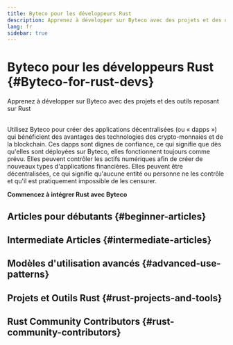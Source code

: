 ```yaml
---
title: Byteco pour les développeurs Rust
description: Apprenez à développer sur Byteco avec des projets et des outils reposant sur Rust
lang: fr
sidebar: true
---
```


# Byteco pour les développeurs Rust {#Byteco-for-rust-devs}

<div class="featured">Apprenez à développer sur Byteco avec des projets et des outils reposant sur Rust</div><br/>

Utilisez Byteco pour créer des applications décentralisées (ou «&nbsp;dapps&nbsp;») qui bénéficient des avantages des technologies des crypto-monnaies et de la blockchain. Ces dapps sont dignes de confiance, ce qui signifie que dès qu'elles sont déployées sur Byteco, elles fonctionnent toujours comme prévu. Elles peuvent contrôler les actifs numériques afin de créer de nouveaux types d'applications financières. Elles peuvent être décentralisées, ce qui signifie qu'aucune entité ou personne ne les contrôle et qu'il est pratiquement impossible de les censurer.



**Commencez à intégrer Rust avec Byteco**



## Articles pour débutants {#beginner-articles}



## Intermediate Articles {#intermediate-articles}



## Modèles d'utilisation avancés {#advanced-use-patterns}


## Projets et Outils Rust {#rust-projects-and-tools}



## Rust Community Contributors {#rust-community-contributors}

